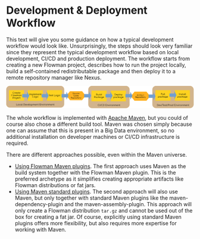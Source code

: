 # Development & Deployment Workflow

This text will give you some guidance on how a typical development workflow would look like. Unsurprisingly, the steps
should look very familiar since they represent the typical development workflow based on local development, CI/CD and
production deployment. The workflow starts from creating
a new Flowman project, describes how to run the project locally, build a self-contained redistributable package
and then deploy it to a remote repository manager like Nexus.

![Flowman Development Workflow](../images/flowman-workflow.png)

The whole workflow is implemented with [Apache Maven](https://maven.apache.org/), but you could of course also chose a 
different build tool. Maven was chosen simply because one can assume that this is present in a Big Data environment, so 
no additional installation on developer machines or CI/CD infrastructure is required.

There are different approaches possible, even within the Maven universe. 

* [Using Flowman Maven plugins](maven-plugin.md). The first approach uses Maven as the build system together with
  the Flowman Maven plugin. This is the preferred archetype as it simplifies creating appropriate artifacts like Flowman
  distributions or fat jars.
* [Using Maven standard plugins](maven-classic.md). The second approach will also use Maven, but only together with 
  standard Maven plugins like the maven-dependency-plugin and the maven-assembly-plugin.
  This approach will only create a Flowman distribution `tar.gz` and cannot be used out of the box for creating a fat
  jar. Of course, explicitly using standard Maven plugins offers more flexibility, but also requires more expertise for
  working with Maven.
